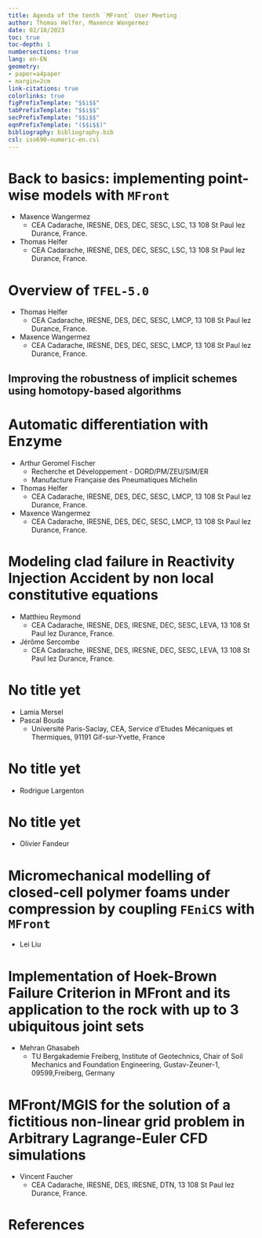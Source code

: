 ```yaml
---
title: Agenda of the tenth `MFront` User Meeting
author: Thomas Helfer, Maxence Wangermez
date: 02/10/2023
toc: true
toc-depth: 1
numbersections: true
lang: en-EN
geometry:
- paper=a4paper
- margin=2cm
link-citations: true
colorlinks: true
figPrefixTemplate: "$$i$$"
tabPrefixTemplate: "$$i$$"
secPrefixTemplate: "$$i$$"
eqnPrefixTemplate: "($$i$$)"
bibliography: bibliography.bib
csl: iso690-numeric-en.csl
---
```


<!--
pandoc -f markdown+tex_math_single_backslash --filter pandoc-crossref --citeproc talks.md -o talks.pdf
-->

# Back to basics: implementing point-wise models with `MFront`

- Maxence Wangermez
  - CEA Cadarache, IRESNE, DES, DEC, SESC, LSC, 13 108 St Paul lez Durance, France.
- Thomas Helfer
  - CEA Cadarache, IRESNE, DES, DEC, SESC, LSC, 13 108 St Paul lez Durance, France.

# Overview of `TFEL-5.0`

- Thomas Helfer
  - CEA Cadarache, IRESNE, DES, DEC, SESC, LMCP, 13 108 St Paul lez Durance, France.
- Maxence Wangermez
  - CEA Cadarache, IRESNE, DES, DEC, SESC, LMCP, 13 108 St Paul lez Durance, France.

## Improving the robustness of implicit schemes using homotopy-based algorithms

# Automatic differentiation with Enzyme

- Arthur Geromel Fischer
  - Recherche et Développement - DORD/PM/ZEU/SIM/ER
  - Manufacture Française des Pneumatiques Michelin
- Thomas Helfer
  - CEA Cadarache, IRESNE, DES, DEC, SESC, LMCP, 13 108 St Paul lez Durance, France.
- Maxence Wangermez
  - CEA Cadarache, IRESNE, DES, DEC, SESC, LMCP, 13 108 St Paul lez Durance, France.

# Modeling clad failure in Reactivity Injection Accident by non local constitutive equations

- Matthieu Reymond
  - CEA Cadarache, IRESNE, DES, IRESNE, DEC, SESC, LEVA, 13 108 St Paul lez Durance, France.
- Jérôme Sercombe
  - CEA Cadarache, IRESNE, DES, IRESNE, DEC, SESC, LEVA, 13 108 St Paul lez Durance, France.

# No title yet

- Lamia Mersel
- Pascal Bouda
  - Université Paris-Saclay, CEA, Service d’Etudes Mécaniques et Thermiques, 91191 Gif-sur-Yvette, France

# No title yet

- Rodrigue Largenton

# No title yet

- Olivier Fandeur

# Micromechanical modelling of closed-cell polymer foams under compression by coupling `FEniCS` with `MFront`

- Lei Liu

# Implementation of Hoek-Brown Failure Criterion in MFront and its application to the rock with up to 3 ubiquitous joint sets

- Mehran Ghasabeh
  - TU Bergakademie Freiberg, Institute of Geotechnics, Chair of Soil Mechanics and Foundation Engineering, Gustav-Zeuner-1, 09599,Freiberg, Germany

# MFront/MGIS for the solution of a fictitious non-linear grid problem in Arbitrary Lagrange-Euler CFD simulations

- Vincent Faucher
  - CEA Cadarache, IRESNE, DES, IRESNE, DTN, 13 108 St Paul lez Durance, France.

<!--
# VTT?

# SICRAC, a creep simulation tool for the justification of irradiated fuel rod integrity in back-end conditions
-->

# References